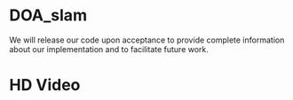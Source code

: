 # DOA_slam
We will release our code upon acceptance to provide complete information about our implementation and to facilitate future work.

# HD Video

